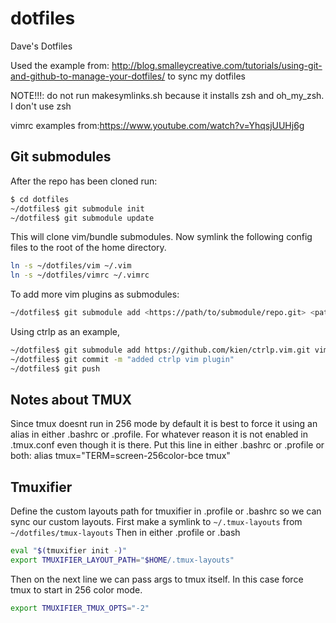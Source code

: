 dotfiles
========

Dave's Dotfiles


Used the example from: http://blog.smalleycreative.com/tutorials/using-git-and-github-to-manage-your-dotfiles/
to sync my dotfiles

NOTE!!!: do not run makesymlinks.sh because it installs zsh and oh_my_zsh. I don't use zsh

vimrc examples from:https://www.youtube.com/watch?v=YhqsjUUHj6g


## Git submodules
After the repo has been cloned run:
```bash
$ cd dotfiles
~/dotfiles$ git submodule init
~/dotfiles$ git submodule update
```
This will clone vim/bundle submodules.
Now symlink the following config files to the root of the home directory.
```bash
ln -s ~/dotfiles/vim ~/.vim
ln -s ~/dotfiles/vimrc ~/.vimrc
```


To add more vim plugins as submodules:
```bash
~/dotfiles$ git submodule add <https://path/to/submodule/repo.git> <path/to/designated/directory>
```

Using ctrlp as an example,
```bash
~/dotfiles$ git submodule add https://github.com/kien/ctrlp.vim.git vim/bundle/ctrlp.vim
~/dotfiles$ git commit -m "added ctrlp vim plugin"
~/dotfiles$ git push
```


## Notes about TMUX
Since tmux doesnt run in 256 mode by default it is best to force it using an alias in either .bashrc or .profile.
For whatever reason it is not enabled in .tmux.conf even though it is there.
Put this line in either .bashrc or .profile or both:
alias tmux="TERM=screen-256color-bce tmux"

## Tmuxifier
Define the custom layouts path for tmuxifier in .profile or .bashrc so we can sync our custom layouts.
First make a symlink to `~/.tmux-layouts` from `~/dotfiles/tmux-layouts`
Then in either .profile or .bash
```bash
eval "$(tmuxifier init -)"
export TMUXIFIER_LAYOUT_PATH="$HOME/.tmux-layouts"
```
Then on the next line we can pass args to tmux itself. In this case force tmux to start in 256 color mode.
```bash
export TMUXIFIER_TMUX_OPTS="-2"
```
